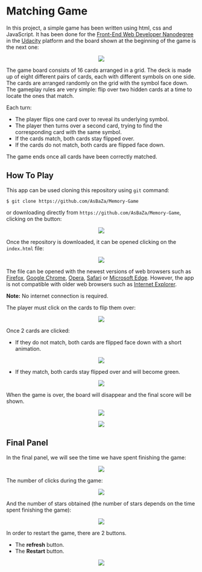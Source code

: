 Matching Game
================

In this project, a simple game has been written using html, css and
JavaScript. It has been done for the [Front-End Web Developer Nanodegree](https://eu.udacity.com/course/front-end-web-developer-nanodegree--nd001) in the [Udacity](https://eu.udacity.com/) platform and the board shown at the beginning of the game is the next one:

<p align="center">

<img src="images/readme-images/Beginning.png">

</p>

The game board consists of 16 cards arranged in a grid. The deck is made
up of eight different pairs of cards, each with different symbols on one
side. The cards are arranged randomly on the grid with the symbol face
down. The gameplay rules are very simple: flip over two hidden cards at
a time to locate the ones that match.

Each turn:

  - The player flips one card over to reveal its underlying symbol.
  - The player then turns over a second card, trying to find the
    corresponding card with the same symbol.
  - If the cards match, both cards stay flipped over.
  - If the cards do not match, both cards are flipped face down.

The game ends once all cards have been correctly matched.

## How To Play

This app can be used cloning this repository using `git` command:

```
$ git clone https://github.com/AsBaZa/Memory-Game
```

or downloading directly from `https://github.com/AsBaZa/Memory-Game`, clicking on the button:

<p align="center">
 <img src="images/readme-images/download_button.png">
</p>

Once the repository is downloaded, it can be opened clicking on the `index.html` file:

<p align="center">
 <img src="images/readme-images/index.png">
</p>

The file can be opened with the newest versions of web browsers such as [Firefox](https://www.mozilla.org/), [Google Chrome](https://www.google.com/chrome/), [Opera](https://www.opera.com/), [Safari](https://www.apple.com/safari/) or [Microsoft Edge](https://www.microsoft.com/windows/microsoft-edge). However, the app is not compatible with older web browsers such as [Internet Explorer](https://www.microsoft.com/download/internet-explorer.aspx).

**Note:** No internet connection is required.

The player must click on the cards to flip them over:

<p align="center">

<img src="images/readme-images/Click.png">

</p>

Once 2 cards are clicked:

  - If they do not match, both cards are flipped face down with a short
    animation.

<p align="center">

<img src="images/readme-images/Wrong.png">

</p>

  - If they match, both cards stay flipped over and will become green.

<p align="center">

<img src="images/readme-images/Correct.png">

</p>

When the game is over, the board will disappear and the final score will
be shown.

<p align="center">

<img src="images/readme-images/Finish1.png">

</p>

<p align="center">

<img src="images/readme-images/Finish2.png">

</p>

## Final Panel

In the final panel, we will see the time we have spent finishing the
game:

<p align="center">

<img src="images/readme-images/Time.png">

</p>

The number of clicks during the game:

<p align="center">

<img src="images/readme-images/Clicks.png">

</p>

And the number of stars obtained (the number of stars depends on the
time spent finishing the game):

<p align="center">

<img src="images/readme-images/Stars.png">

</p>

In order to restart the game, there are 2 buttons.

  - The **refresh** button.
  - The **Restart** button.

<p align="center">

<img src="images/readme-images/Restart.png">

</p>
